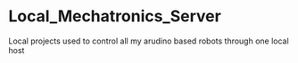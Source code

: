 # Local_Mechatronics_Server

Local projects used to control all my arudino based robots through one local host
